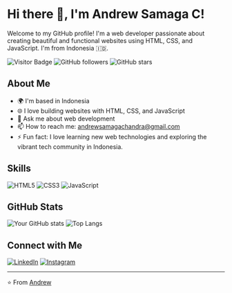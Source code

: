# Hi there 👋, I'm Andrew Samaga C!

Welcome to my GitHub profile! I'm a web developer passionate about creating beautiful and functional websites using HTML, CSS, and JavaScript. I'm from Indonesia 🇮🇩.

![Visitor Badge](https://visitor-badge.laobi.icu/badge?page_id=4druux.4druux)
![GitHub followers](https://img.shields.io/github/followers/4druux?label=Follow&style=social)
![GitHub stars](https://img.shields.io/github/stars/4druux?affiliations=OWNER%2CCOLLABORATOR&style=social)

## About Me

- 🌍 I'm based in Indonesia
- 🌐 I love building websites with HTML, CSS, and JavaScript
- 💬 Ask me about web development
- 📫 How to reach me: andrewsamagachandra@gmail.com
- ⚡ Fun fact: I love learning new web technologies and exploring the vibrant tech community in Indonesia.

## Skills

![HTML5](https://img.shields.io/badge/-HTML5-E34F26?style=flat-square&logo=html5&logoColor=white)
![CSS3](https://img.shields.io/badge/-CSS3-1572B6?style=flat-square&logo=css3)
![JavaScript](https://img.shields.io/badge/-JavaScript-F7DF1E?style=flat-square&logo=javascript&logoColor=black)

## GitHub Stats

![Your GitHub stats](https://github-readme-stats.vercel.app/api?username=4druux&show_icons=true&theme=radical)
![Top Langs](https://github-readme-stats.vercel.app/api/top-langs/?username=4druux&layout=compact&theme=radical)


## Connect with Me

[![LinkedIn](https://img.shields.io/badge/-LinkedIn-0077B5?style=flat-square&logo=linkedin&logoColor=white)](https://www.linkedin.com/public-profile/settings?trk=d_flagship3_profile_self_view_public_profile)
[![Instagram](https://img.shields.io/badge/-Instagram-E4405F?style=flat-square&logo=instagram&logoColor=white)](https://www.instagram.com/andrew.smg/)

---

⭐️ From [Andrew](https://github.com/4druux)
